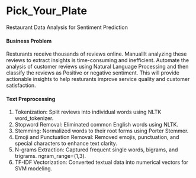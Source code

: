 # Pick_Your_Plate
Restaurant Data Analysis for Sentiment Prediction

#### Business Problem
Resturants receive thousands of reviews online. Manualllt analyzing these reviews to extract insights is time-consuming and inefficient. Automate the analysis of customer reviews using Natural Language Processing and then classify the reviews as Positive or negative sentiment. This will provide actionable insights to help resturants improve service quality and customer satisfaction.

#### Text Preprocessing
1. Tokenization: Split reviews into individual words using NLTK word_tokenizer.
2. Stopword Removal: Eliminated common English words using NLTK.
3. Stemming: Normalized words to their root forms using Porter Stemmer.
4. Emoji and Punctuation Removal: Removed emojis, punctuation, and special characters to enhance text clarity.
5. N-grams Extraction: Captured frequent single words, bigrams, and trigrams. ngram_range=(1,3).
6. TF-IDF Vectorization: Converted textual data into numerical vectors for SVM modeling.
